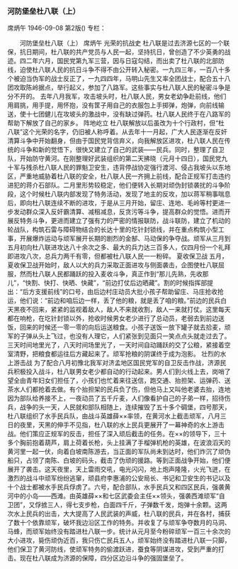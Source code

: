 ### 河防堡垒杜八联（上）
席炳午
1946-09-08
第2版()
专栏：

　　河防堡垒杜八联（上）
    席炳午
    光荣的抗战史
    杜八联是过去济源七区的一个联保，抗日期间，杜八联的共产党员与人民一起，坚持抗日，曾创造了不少英勇的战迹。四二年六月，国民党第九军三营，因与日寇勾结，而出卖了杜八联的北部防线，迫使杜八联人民的抗日斗争不得不由公开转入秘密。一九四三年，一百八十多个被迫当伪军的战士反正了，一九四四年，马明山先生又率全团战士，配合五十八团攻取陈岭据点，举行起义，参加了八路军。这些事实与杜八联人民的秘密斗争是分不开的。
    去年八月我军，攻击坡头时，杜八联人民，男女老幼争赴前线，他们用肩挑，用手提，用怀抱，没有筐子用自己的衣服包上手掷弹，炮弹，向前线输送，使十七团健儿在攻坡头的激战中，没有缺过弹药。杜八联人民终于在八路军的帮助下解放了自己的家乡。
    阵地屹立
    杜八联解放以后虽改为十个行政村，但“杜八联”这个光荣的名字，仍旧被人称呼着。从去年十一月起，广大人民逐渐在反奸清算斗争中开始翻身，但由于国民党背信弃义，向我解放区进攻，杜八联人民在传统的斗争和新的觉悟下，很快又建立了自己的武装——民兵。同时，整理了自卫队，开始防守黄河。在刚整理好武装组织的第二天拂晓（元月十四日），国民党九十军与残杀杜八联人民的罪魁卫安生，违背停战协定强行渡河、侵占我坡头以东地区，严重地威胁着杜八联的安全，杜八联人民一齐拥上前线，配合正规军打击违约进犯的蒋介石部队。二月里形势较稳定，他们便转入长期对顽伪封锁袭扰的斗争阶段，这个时候杜八联内部发现了特务活动，发现了地主的反攻，加以蒋军稍事喘息后，即向杜八联连续不断的进攻，于是从三月开始，留庄、连地、毛岭等村更进一步发动群众深入反奸霸清算、减租减息，反贪污等斗争，提高群众的觉悟。进而开展反特务斗争，更进而建立了强有力的严密的情报联防，战斗联防，建立了机动的轮战队，构筑石雷与障碍物结合的长达十里的圪针封锁线，并在重点构筑小型工事，开展爆炸运动与顽军展开长期的剧烈的金郜、马动保的争夺战。顽军从三月到五月初向杜八联进攻达八十余次之多、最大的兵力达三百多人，仅四月份一个礼拜即进攻八次，总兵力两千有零，但都被杜八联人民一一粉碎。
    夏收保卫战
    五月，夏收保卫战开始时，敌人以大的兵力采取正面进攻与侧面袭击，企图使杜八联屈服，然而杜八联人民都踊跃的投入麦收斗争，真正作到“那儿先熟，先收那儿”，“快割、快打、快晒、快藏”，“前边打仗后边晒藏”。割的时候指挥部提出：“后方支援前线”的口号，由后边村庄动员大批小孩子帮助留庄、马庄抢收抢运，他们说：“前边和咱后边一样，丢了他的粮，就是丢了咱的粮。”前边的民兵白天黑夜不回来，紧紧的监视着敌人，敌人不来就收割，敌人一来就打仗。这里每天都在响枪，在圪针封锁以外，抢收时候男女老少进行了总动员，老弱去到前边送饭，回来的时候还一零一零的向后运送粮食。小孩子送饭一放下罐子就去拾麦，顽军的子弹从头上飞过，也没有人理它，人们紧张到见面只一笑点点头就走过去了。三天时间地里光了，八天时间场里光了，一天时间自动踊跃的交了公粮，紧接着空室清野，把粮食都运往后方藏起来了。顽军抢粮的阴谋终于成为泡影。
    壮烈的水上游击战
    为了配合八月初豫北我军对济孟地区国民党军的自卫反击作战，济源民兵积极投入战斗，杜八联男女老少都自动的行动起来。男人们到火线上去，岗哨了望全由青年妇女们担任了，小孩们也忙着来往送信，跑交通、抬担架、运弹药、送茶水人们都抢着去做。有个抬担架的民兵负了伤，但他马上又叫他老婆去抬，连地因为部队给养接不上，一夜动员了五千斤麦，人们像看护自己的子弟一样，招待伤兵，战争的头一天，人民就和部队相随上，连续摧毁了五十多个碉堡，四号那天，杜八联组织了水手民兵队，由战斗英雄薛××率领，在黄河水上截击顽军，八月三日的夜里，天黑的伸手不见指，杜八联的水上民兵更展开了一幕神奇的水上游击战。他们策应正规军的反击，担任了深入顽后截击的任务。在××的领导下，三十多个胸前抱着葫芦，肩上荷着长枪，头上挂满了手榴弹机枪的英雄，在波浪滔天的黄河里一起一伏，向着白坡南陈游去，当正面的军队尚未到达时，他们炸沉了顽伪船只，占领了南陈、白坡的码头，截击了伪顽的援路。等到正面战争开始，他们便展开了袭击。这天夜里，天上雷雨交吼，电光闪闪，地上炮声隆隆，火光飞迸，在激烈的战斗中顽军纷纷逃窜，顽县府李惠浦的公安局长、书记和卫安生的书记以及十个战士都被水手民兵俘虏了。六号，配合部队，水手民兵又和四区民兵，强袭黄河中的小岛——西滩。由英雄薛××和七区武委会主任××领头，强袭西滩顽军“自卫团”，又俘掳三人，得七支步枪，白面四千斤，子弹数千发，炮弹十余颗。这两次水上民兵的出击，大大提高了人民武装的声威，杜八联的民兵，并在各村，捕获了数十个依靠顽军，破坏我边沿区工作的特务。并收复了与顽军争夺数月的马洞、马蜂，而顽军始终没有踏进杜八联一步。统计从元月至今粉碎顽军一百三十余次的大小进攻，毙伤顽伪近百，我只伤亡民兵五人，顽军始终没有踏进杜八联一只脚，他们保卫了黄河防线，使顽军特务的偷渡跃进，蚕食等阴谋进攻，受到严重的打击。现在杜八联成为济源的保障，四分区边沿斗争的强固堡垒了。
